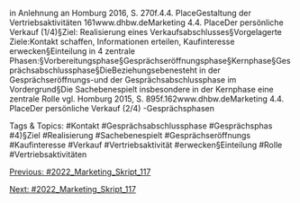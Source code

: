 in Anlehnung an Homburg 2016, S. 270f.4.4. PlaceGestaltung der Vertriebsaktivitäten
161www.dhbw.deMarketing
4.4. PlaceDer persönliche Verkauf (1/4)§Ziel: Realisierung eines Verkaufsabschlusses§Vorgelagerte Ziele:Kontakt schaffen, Informationen erteilen, Kaufinteresse erwecken§Einteilung in 4 zentrale Phasen:§Vorbereitungsphase§Gesprächseröffnungsphase§Kernphase§Gesprächsabschlussphase§DieBeziehungsebenesteht in der Gesprächseröffnungs-und der Gesprächsabschlussphase im Vordergrund§Die Sachebenespielt insbesondere in der Kernphase eine zentrale Rolle
vgl. Homburg 2015, S. 895f.162www.dhbw.deMarketing
4.4. PlaceDer persönliche Verkauf (2/4) -Gesprächsphasen

   Tags & Topics:
   #Kontakt
   #Gesprächsabschlussphase
   #Gesprächsphas
   #4)§Ziel
   #Realisierung
   #Sachebenespielt
   #Gesprächseröffnungs
   #Kaufinteresse
   #Verkauf
   #Vertriebsaktivität
   #erwecken§Einteilung
   #Rolle
   #Vertriebsaktivitäten

[Previous: #2022_Marketing_Skript_117](2022_Marketing_Skript_117.md)

[Next: #2022_Marketing_Skript_117](2022_Marketing_Skript_117.md)